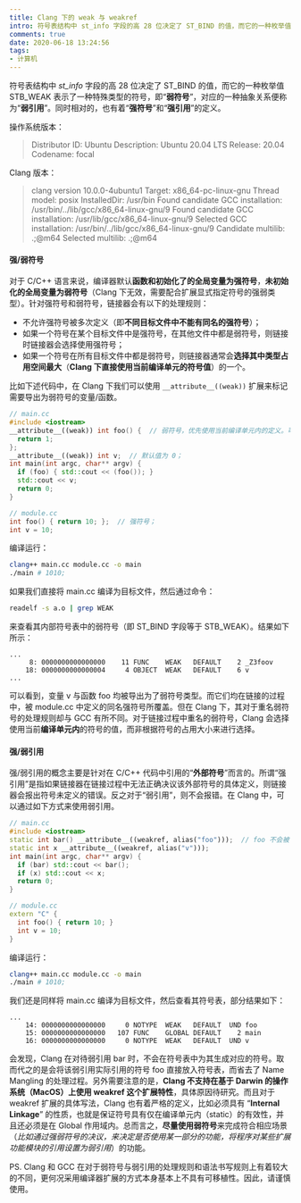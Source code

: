 ```yaml
---
title: Clang 下的 weak 与 weakref
intro: 符号表结构中 st_info 字段的高 28 位决定了 ST_BIND 的值，而它的一种枚举值 STB_WEAK 表示了一种特殊类型的符号，即“弱符号”。而对应的一种抽象关系便称为“弱引用”。同时相对的，也有着“强符号”和“强引用”的定义。
comments: true
date: 2020-06-18 13:24:56
tags:
- 计算机
---
```


符号表结构中 *st_info* 字段的高 28 位决定了 ST_BIND 的值，而它的一种枚举值 STB_WEAK 表示了一种特殊类型的符号，即“**弱符号**”，对应的一种抽象关系便称为“**弱引用**”。同时相对的，也有着“**强符号**”和“**强引用**”的定义。

操作系统版本：

> Distributor ID:	Ubuntu
Description:	Ubuntu 20.04 LTS
Release:	20.04
Codename:	focal

Clang 版本：

> clang version 10.0.0-4ubuntu1 
Target: x86_64-pc-linux-gnu
Thread model: posix
InstalledDir: /usr/bin
Found candidate GCC installation: /usr/bin/../lib/gcc/x86_64-linux-gnu/9
Found candidate GCC installation: /usr/lib/gcc/x86_64-linux-gnu/9
Selected GCC installation: /usr/bin/../lib/gcc/x86_64-linux-gnu/9
Candidate multilib: .;@m64
Selected multilib: .;@m64

#### 强/弱符号

对于 C/C++ 语言来说，编译器默认**函数和初始化了的全局变量为强符号**，**未初始化的全局变量为弱符号**（Clang 下无效，需要配合扩展显式指定符号的强弱类型）。针对强符号和弱符号，链接器会有以下的处理规则：

* 不允许强符号被多次定义（即**不同目标文件中不能有同名的强符号**）；
* 如果一个符号在某个目标文件中是强符号，在其他文件中都是弱符号，则链接时链接器会选择使用强符号；
* 如果一个符号在所有目标文件中都是弱符号，则链接器通常会**选择其中类型占用空间最大**（**Clang 下直接使用当前编译单元的符号值**）的一个。

比如下述代码中，在 Clang 下我们可以使用 `__attribute__((weak))` 扩展来标记需要导出为弱符号的变量/函数。

```cpp
// main.cc
#include <iostream>
__attribute__((weak)) int foo() {  // 弱符号，优先使用当前编译单元内的定义。可以被链接时的外部强符号覆盖；
  return 1;
};
__attribute__((weak)) int v;  // 默认值为 0；
int main(int argc, char** argv) {
  if (foo) { std::cout << (foo()); }
  std::cout << v;
  return 0;    
}

// module.cc
int foo() { return 10; };  // 强符号；
int v = 10;
```
 
编译运行：

```bash
clang++ main.cc module.cc -o main
./main # 1010;
```

如果我们直接将 main.cc 编译为目标文件，然后通过命令：

```bash
readelf -s a.o | grep WEAK
```

来查看其内部符号表中的弱符号（即 ST_BIND 字段等于 STB_WEAK）。结果如下所示：

```text
...
     8: 0000000000000000    11 FUNC    WEAK   DEFAULT    2 _Z3foov
    18: 0000000000000004     4 OBJECT  WEAK   DEFAULT    6 v
...
```

可以看到，变量 v 与函数 foo 均被导出为了弱符号类型。而它们均在链接的过程中，被 module.cc 中定义的同名强符号所覆盖。但在 Clang 下，其对于重名弱符号的处理规则却与 GCC 有所不同。对于链接过程中重名的弱符号，Clang 会选择使用当前**编译单元内**的符号的值，而非根据符号的占用大小来进行选择。


#### 强/弱引用

强/弱引用的概念主要是针对在 C/C++ 代码中引用的“**外部符号**”而言的。所谓“强引用”是指如果链接器在链接过程中无法正确决议该外部符号的具体定义，则链接器会报出符号未定义的错误。反之对于“弱引用”，则不会报错。在 Clang 中，可以通过如下方式来使用弱引用。

```cpp
// main.cc
#include <iostream>
static int bar() __attribute__((weakref, alias("foo")));  // foo 不会被 Name Mangling；
static int x __attribute__((weakref, alias("v")));
int main(int argc, char** argv) {
  if (bar) std::cout << bar();
  if (x) std::cout << x;
  return 0;
}

// module.cc
extern "C" {
  int foo() { return 10; }
  int v = 10;
}
```

编译运行：

```bash
clang++ main.cc module.cc -o main
./main # 1010;
```

我们还是同样将 main.cc 编译为目标文件，然后查看其符号表，部分结果如下：

```text
...
    14: 0000000000000000     0 NOTYPE  WEAK   DEFAULT  UND foo
    15: 0000000000000000   107 FUNC    GLOBAL DEFAULT    2 main
    16: 0000000000000000     0 NOTYPE  WEAK   DEFAULT  UND v
```

会发现，Clang 在对待弱引用 bar 时，不会在符号表中为其生成对应的符号。取而代之的是会将该弱引用实际引用的符号 foo 直接放入符号表，而省去了 Name Mangling 的处理过程。另外需要注意的是，**Clang 不支持在基于 Darwin 的操作系统（MacOS）上使用 weakref 这个扩展特性**，具体原因待研究。而且对于 weakref 扩展的具体写法，Clang 也有着严格的定义，比如必须具有 “**Internal Linkage**” 的性质，也就是保证符号具有仅在编译单元内（static）的有效性，并且还必须是在 Global 作用域内。总而言之，**尽量使用弱符号**来完成符合相应场景（*比如通过强弱符号的决议，来决定是否使用某一部分的功能，将程序对某些扩展功能模块的引用设置为弱引用*）的功能。

PS. Clang 和 GCC 在对于弱符号与弱引用的处理规则和语法书写规则上有着较大的不同，更何况采用编译器扩展的方式本身基本上不具有可移植性。因此，请谨慎使用。
